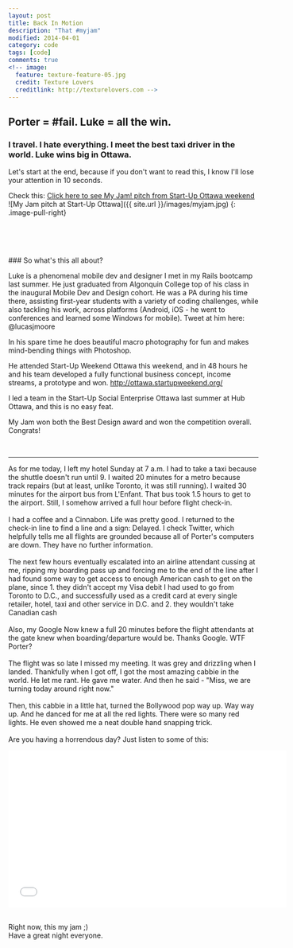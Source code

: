 ```yaml
---
layout: post
title: Back In Motion
description: "That #myjam"
modified: 2014-04-01
category: code
tags: [code]
comments: true
<!-- image:
  feature: texture-feature-05.jpg
  credit: Texture Lovers
  creditlink: http://texturelovers.com -->
---
```


## Porter = #fail. Luke = all the win.

### I travel. I hate everything. I meet the best taxi driver in the world. Luke wins big in Ottawa. 

Let's start at the end, because if you don't want to read this, I know I'll lose your attention in 10 seconds.

Check this: 
 <a href="http://myjam.co" target="_blank">Click here to see My Jam! pitch from Start-Up Ottawa weekend</a>
![My Jam pitch at Start-Up Ottawa]({{ site.url }}/images/myjam.jpg)
{: .image-pull-right}

<br />
<br />
<br />
<p>
### So what's this all about?
</p>
Luke is a phenomenal mobile dev and designer I met in my Rails bootcamp last summer. He just graduated from Algonquin College top of his class in the inaugural Mobile Dev and Design cohort. He was a PA during his time there, assisting first-year students with a variety of coding challenges, while also tackling his work, across platforms (Android, iOS - he went to conferences and learned some Windows for mobile). Tweet at him here: @lucasjmoore

In his spare time he does beautiful macro photography for fun and makes mind-bending things with Photoshop.

He attended Start-Up Weekend Ottawa this weekend, and in 48 hours he and his team developed a fully functional business concept, income streams, a prototype and won. http://ottawa.startupweekend.org/

I led a team in the Start-Up Social Enterprise Ottawa last summer at Hub Ottawa, and this is no easy feat. 

My Jam won both the Best Design award and won the competition overall. Congrats! 

<br />
<hr />
As for me today, I left my hotel Sunday at 7 a.m. I had to take a taxi because the shuttle doesn't run until 9. I waited 20 minutes for a metro because track repairs (but at least, unlike Toronto, it was still running). I waited 30 minutes for the airport bus from L'Enfant. That bus took 1.5 hours to get to the airport. Still, I somehow arrived a full hour before flight check-in.
<br />
<br />
I had a coffee and a Cinnabon. Life was pretty good. I returned to the check-in line to find a line and a sign: Delayed. I check Twitter, which helpfully tells me all flights are grounded because all of Porter's computers are down. They have no further information.
<br />
<br />
The next few hours eventually escalated into an airline attendant cussing at me, ripping my boarding pass up and forcing me to the end of the line after I had found some way to get access to enough American cash to get on the plane, since 1. they didn't accept my Visa debit I had used to go from Toronto to D.C., and successfully used as a credit card at every single retailer, hotel, taxi and other service in D.C. and 2. they wouldn't take Canadian cash
<br />
<br />
Also, my Google Now knew a full 20 minutes before the flight attendants at the gate knew when boarding/departure would be. Thanks Google. WTF Porter?
<br />
<br />
The flight was so late I missed my meeting. It was grey and drizzling when I landed. Thankfully when I got off, I got the most amazing cabbie in the world. He let me rant. He gave me water. And then he said - "Miss, we are turning today around right now."
<br />
<br />
Then, this cabbie in a little hat, turned the Bollywood pop way up. Way way up. And he danced for me at all the red lights. There were so many red lights. He even showed me a neat double hand snapping trick.
<br />
<br />
Are you having a horrendous day? Just listen to some of this:
<br />
<p>
<iframe width="560" height="315" src="//www.youtube.com/watch?v=TT0APvQfS-A" frameborder="0"> </iframe>
</p>
<br />
Right now, this my jam ;)
<br />
Have a great night everyone.
